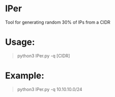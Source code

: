 # IPer
Tool for generating random 30% of IPs from a CIDR
# Usage:
>python3 IPer.py -q [CIDR]

# Example:
>python3 IPer.py -q 10.10.10.0/24
